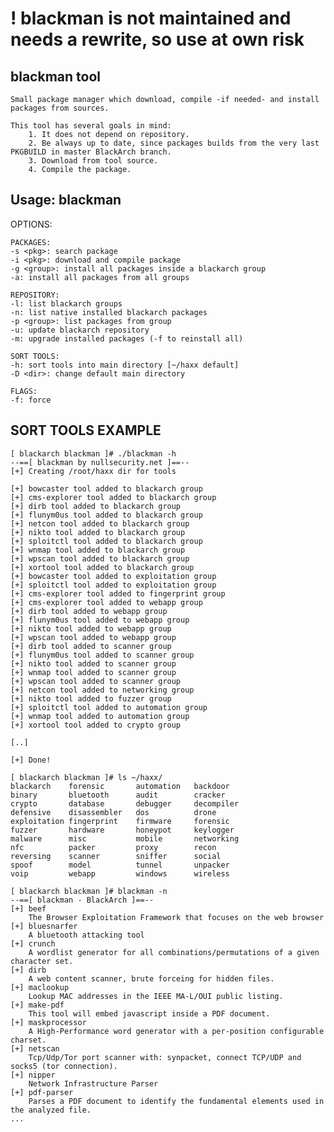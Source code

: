 # ! blackman is not maintained and needs a rewrite, so use at own risk


blackman tool
-------------
    Small package manager which download, compile -if needed- and install packages from sources.

    This tool has several goals in mind:
        1. It does not depend on repository.
        2. Be always up to date, since packages builds from the very last PKGBUILD in master BlackArch branch.
        3. Download from tool source.
        4. Compile the package.

Usage: blackman
---------------

OPTIONS:

    PACKAGES:
    -s <pkg>: search package
    -i <pkg>: download and compile package
    -g <group>: install all packages inside a blackarch group
    -a: install all packages from all groups

    REPOSITORY:
    -l: list blackarch groups
    -n: list native installed blackarch packages
    -p <group>: list packages from group
    -u: update blackarch repository
    -m: upgrade installed packages (-f to reinstall all)

    SORT TOOLS:
    -h: sort tools into main directory [~/haxx default]
    -D <dir>: change default main directory

    FLAGS:
    -f: force

SORT TOOLS EXAMPLE
-----------------

    [ blackarch blackman ]# ./blackman -h
    --==[ blackman by nullsecurity.net ]==--
    [+] Creating /root/haxx dir for tools

    [+] bowcaster tool added to blackarch group
    [+] cms-explorer tool added to blackarch group
    [+] dirb tool added to blackarch group
    [+] flunym0us tool added to blackarch group
    [+] netcon tool added to blackarch group
    [+] nikto tool added to blackarch group
    [+] sploitctl tool added to blackarch group
    [+] wnmap tool added to blackarch group
    [+] wpscan tool added to blackarch group
    [+] xortool tool added to blackarch group
    [+] bowcaster tool added to exploitation group
    [+] sploitctl tool added to exploitation group
    [+] cms-explorer tool added to fingerprint group
    [+] cms-explorer tool added to webapp group
    [+] dirb tool added to webapp group
    [+] flunym0us tool added to webapp group
    [+] nikto tool added to webapp group
    [+] wpscan tool added to webapp group
    [+] dirb tool added to scanner group
    [+] flunym0us tool added to scanner group
    [+] nikto tool added to scanner group
    [+] wnmap tool added to scanner group
    [+] wpscan tool added to scanner group
    [+] netcon tool added to networking group
    [+] nikto tool added to fuzzer group
    [+] sploitctl tool added to automation group
    [+] wnmap tool added to automation group
    [+] xortool tool added to crypto group

    [..]

    [+] Done!

    [ blackarch blackman ]# ls ~/haxx/
    blackarch    forensic       automation   backdoor
    binary       bluetooth      audit        cracker
    crypto       database       debugger     decompiler
    defensive    disassembler   dos          drone
    exploitation fingerprint    firmware     forensic
    fuzzer       hardware       honeypot     keylogger
    malware      misc           mobile       networking
    nfc          packer         proxy        recon
    reversing    scanner        sniffer      social
    spoof        model          tunnel       unpacker
    voip         webapp         windows      wireless
    
    [ blackarch blackman ]# blackman -n
    --==[ blackman - BlackArch ]==--
    [+] beef
        The Browser Exploitation Framework that focuses on the web browser
    [+] bluesnarfer
        A bluetooth attacking tool
    [+] crunch
        A wordlist generator for all combinations/permutations of a given character set.
    [+] dirb
        A web content scanner, brute forceing for hidden files.
    [+] maclookup
        Lookup MAC addresses in the IEEE MA-L/OUI public listing.
    [+] make-pdf
        This tool will embed javascript inside a PDF document.
    [+] maskprocessor
        A High-Performance word generator with a per-position configurable charset.
    [+] netscan
        Tcp/Udp/Tor port scanner with: synpacket, connect TCP/UDP and socks5 (tor connection).
    [+] nipper
        Network Infrastructure Parser
    [+] pdf-parser
        Parses a PDF document to identify the fundamental elements used in the analyzed file.
    ...
